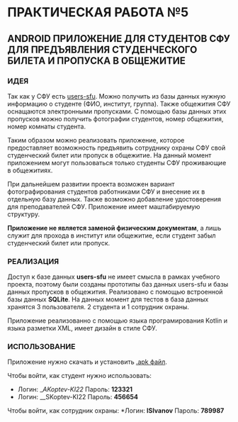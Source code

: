 # ПРАКТИЧЕСКАЯ РАБОТА №5

## ANDROID ПРИЛОЖЕНИЕ ДЛЯ СТУДЕНТОВ СФУ ДЛЯ ПРЕДЪЯВЛЕНИЯ СТУДЕНЧЕСКОГО БИЛЕТА И ПРОПУСКА В ОБЩЕЖИТИЕ

### ИДЕЯ

Так как у СФУ есть [users-sfu](https://users.sfu-kras.ru/ "USERS-SFU"). Можно получить из базы данных нужную информацию о студенте (ФИО, институт, группа). Также общежития СФУ оснащаются электронными пропусками. С помощью базы данных этих пропусков можно получить фотографии студентов, номер общежития, номер комнаты студента.

Таким образом можно реализовать приложение, которое предоставляет возможность предъявить сотруднику охраны СФУ свой студенческий билет или пропуск в общежитие. На данный момент приложением могут пользоваться только студенты СФУ проживающие в общежитиях.

При дальнейшем развитии проекта возможен вариант фотографирования студентов работниками СФУ и внесение их в отдельную базу данных. Также возможно добавление удостоверения для преподавателей СФУ. Приложение имеет маштабируемую структуру.

__Приложение не является заменой физическим документам__, а лишь служит для прохода в институт или общежитие, если студент забыл студенческий билет или пропуск.

### РЕАЛИЗАЦИЯ
Доступ к базе данных __users-sfu__ не имеет смысла в рамках учебного проекта, поэтому были созданы прототипы баз данных users-sfu и базы данных пропусков в общежития. Реализовано с помощью встроенной базы данных __SQLite__. На данных момент для тестов в база данных хранятся 3 пользователя. 2 студента и 1 сотрудник охраны.

Приложение реализованно с помощью языка програмирования Kotlin и языка разметки XML, имеет дизайн в стиле СФУ.

### ИСПОЛЬЗОВАНИЕ

Приложение нужно скачать и установить [.apk файл](https://disk.yandex.ru/d/PixYpnAxgcdVTw "Приложение").

Чтобы войти, как студент нужно использовать:
* Логин: __AKoptev-KI22_ Пароль: __123321__
* Логин: __SKoptev-KI22 Пароль: __456654__

Чтобы войти, как сотрудник охраны:
*Логин: __ISIvanov__ Пароль: __789987__
